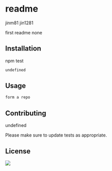 # readme
jinm81
jin1281

first readme
none

## Installation

npm test

```bash
undefined
```

## Usage

```bash
form a repo
```

## Contributing
undefined

Please make sure to update tests as appropriate.

## License
<img src = "https://img.shields.io/static/v1?label=license&message=none&color=blue">
